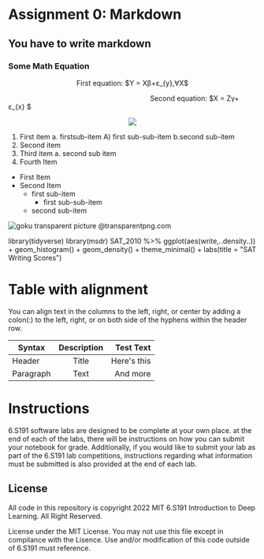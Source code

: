 # Assignment 0: Markdown
## You have to write markdown
### Some Math Equation

<p align = "center">  First equation: $Y = X&beta;+&epsilon;_{y},&forall;X$ </p>
  
&emsp;&emsp;&emsp;&emsp;&emsp;&emsp;&emsp;&emsp;&emsp;
&emsp;&emsp;&emsp;&emsp;&emsp;&emsp;&emsp;&emsp;&emsp;
&emsp;&emsp;Second equation: $X = Z&gamma;+ &epsilon;_{x} $
<p align = "center"> <img src = "https://latex.codecogs.com/svg.image?f_{1}(\omega&space;)=\frac{\sigma&space;^{2}}{2\pi},\omega&space;\epsilon&space;\left&space;[&space;-\pi&space;,\pi&space;&space;\right&space;]"></p>
<ol type = "1">
  <li> First item a. firstsub-item A) first sub-sub-item b.second sub-item</li>
  <li>Second item </li>
  <li>Third item a. second sub item
  <li>Fourth Item </li>
</ol>


- First Item
- Second Item
  - first sub-item
    - first sub-sub-item
  - second sub-item




<img src="https://www.transparentpng.com/thumb/goku/4syqeW-goku-transparent-picture.png" alt="goku transparent picture @transparentpng.com">

library(tidyverse)
library(msdr)
SAT_2010 %>% ggplot(aes(write,..density..)) + geom_histogram() + geom_density() + theme_minimal() + labs(title = "SAT Writing Scores")

# Table with alignment

You can align text in the columns to the left, right, or center by adding a colon(:) to the left, right, or on both side of the hyphens within the header row.


| Syntax        | Description           | Test Text  |
| ------------- |:-------------:| -----:|
| Header      | Title |  Here's this |
| Paragraph      | Text      |   And more |

# Instructions

6.S191 software labs are designed to be complete at your own place. at the end of each of the labs, there will be instructions on how you can submit your notebook for grade.
Additionally, if you would like to submit your lab as part of the 6.S191 lab competitions, instructions regarding what information must be submitted is also provided at the end of each lab.

## License 

All code in this repository is copyright 2022 MIT 6.S191 Introduction to Deep Learning. All Right Reserved.

License under the MIT License. You may not use this file except in compilance with the Lisence. Use and/or modification of this code outside of 6.S191 must reference.







   
